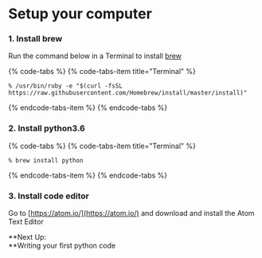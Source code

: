 # Setup your computer

### 1. Install brew

Run the command below in a Terminal to install [brew](the-basics.md#brew)

{% code-tabs %}
{% code-tabs-item title="Terminal" %}
```text
% /usr/bin/ruby -e "$(curl -fsSL https://raw.githubusercontent.com/Homebrew/install/master/install)"
```
{% endcode-tabs-item %}
{% endcode-tabs %}

### 2. Install python3.6

{% code-tabs %}
{% code-tabs-item title="Terminal" %}
```text
% brew install python
```
{% endcode-tabs-item %}
{% endcode-tabs %}

### 3. Install code editor 

Go to [https://atom.io/](https://atom.io/) and download and install the Atom Text Editor

**Next Up:   
**Writing your first python code

